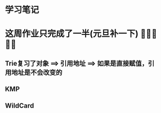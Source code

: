 # 学习笔记

# 这周作业只完成了一半(元旦补一下)  💪💪💪💪💪

## Trie复习了对象 ==> 引用地址  ==> 如果是直接赋值，引用地址是不会改变的
## KMP

## WildCard
